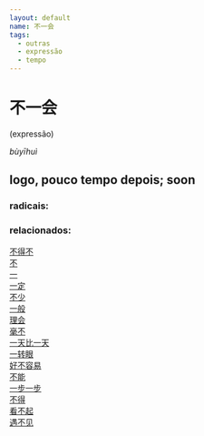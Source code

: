 ```yaml
--- 
layout: default
name: 不一会 
tags: 
  - outras
  - expressão
  - tempo
--- 
```

# 不一会 
(expressão)  
 
*bùyīhuì*  
## logo, pouco tempo depois; soon 
### radicais: 
### relacionados: 
[不得不](/zhengshidu/hsk3/不得不)  
[不](/zhengshidu/hsk1/不)  
[一](/zhengshidu/hsk1/一)  
[一定](/zhengshidu/hsk2/一定)  
[不少](/zhengshidu/hsk2/不少)  
[一般](/zhengshidu/hsk2/一般)  
[理会](/zhengshidu/hsk7-9/理会)  
[毫不](/zhengshidu/hsk7-9/毫不)  
[一天比一天](/zhengshidu/outras/一天比一天)  
[一转眼](/zhengshidu/outras/一转眼)  
[好不容易](/zhengshidu/outras/好不容易)  
[不能](/zhengshidu/outras/不能)  
[一步一步](/zhengshidu/outras/一步一步)  
[不得](/zhengshidu/outras/不得)  
[看不起](/zhengshidu/hsk4/看不起)  
[遇不见](/zhengshidu/hsk4/遇不见)  
